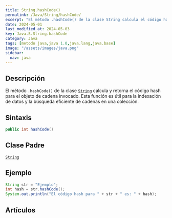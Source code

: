 ```yaml
---
title: String.hashCode()
permalink: /Java/String/hashCode/
excerpt: "El método .hashCode() de la clase String calcula el código hash de una cadena. Útil para indexación y búsqueda eficiente."
date: 2024-05-01
last_modified_at: 2024-05-03
key: Java.S.String.hashCode
category: Java
tags: [metodo java,java 1.0,java.lang,java.base]
image: "/assets/images/java.png"
sidebar:
  nav: java
---
```


## Descripción


El método `.hashCode()` de la clase [`String`](https://www.w3api.com/Java/String/) calcula y retorna el código hash para el objeto de cadena invocado. Esta función es útil para la indexación de datos y la búsqueda eficiente de cadenas en una colección.


## Sintaxis


```java
public int hashCode()
```


## Clase Padre


[`String`](https://www.w3api.com/Java/String/)


## Ejemplo


```java
String str = "Ejemplo";
int hash = str.hashCode();
System.out.println("El código hash para " + str + " es: " + hash);
```


## Artículos

